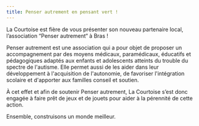```yaml
---
title: Penser autrement en pensant vert !
---
```


La Courtoise est fière de vous présenter son nouveau partenaire local, l’association “Penser autrement“ à Bras !

Penser autrement est une association qui a pour objet de proposer un accompagnement par des moyens médicaux, paramédicaux, éducatifs et pédagogiques adaptés aux enfants et adolescents atteints du trouble du spectre de l'autisme. Elle permet aussi de les aider dans leur développement à l'acquisition de l'autonomie, de favoriser l'intégration scolaire et d'apporter aux familles conseil et soutien.

À cet effet et afin de soutenir Penser autrement, La Courtoise s’est donc engagée à faire prêt de jeux et de jouets pour aider à la pérennité de cette action.

Ensemble, construisons un monde meilleur.

